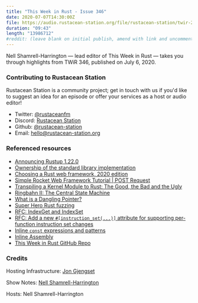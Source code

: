 ```yaml
---
title: "This Week in Rust - Issue 346"
date: 2020-07-07T14:30:00Z
file: https://audio.rustacean-station.org/file/rustacean-station/twir-2020-07-06.mp3
duration: "09:43"
length: "13986712"
#reddit: (leave blank on initial publish, amend with link and uncomment this line after Reddit thread has been posted)
---
```


Nell Shamrell-Harrington — lead editor of This Week in Rust — takes you through highlights from TWiR 346, published on July 6, 2020.

<!--
The episode introduction goes here.
The first paragraph should ideally be short, and is used in various
places as a "short description" for the episode. Any subsequent
paragraphs show up as "expanded description".
-->

### Contributing to Rustacean Station

<!-- You can probably leave this as-is -->

Rustacean Station is a community project; get in touch with us if you'd like to suggest an idea for an episode or offer your services as a host or audio editor!

 - Twitter: [@rustaceanfm](https://twitter.com/rustaceanfm)
 - Discord: [Rustacean Station](https://discord.gg/cHc3Gyc)
 - Github: [@rustacean-station](https://github.com/rustacean-station/)
 - Email: [hello@rustacean-station.org](mailto:hello@rustacean-station.org)

### Referenced resources

* [Announcing Rustup 1.22.0](https://blog.rust-lang.org/2020/07/06/Rustup-1.22.0.html)
* [Ownership of the standard library implementation](https://blog.rust-lang.org/2020/07/06/Rustup-1.22.0.html)
* [Choosing a Rust web framework, 2020 edition](https://www.lpalmieri.com/posts/2020-07-04-choosing-a-rust-web-framework-2020-edition/)
* [Simple Rocket Web Framework Tutorial | POST Request](https://frogtok.com/simple-rocket-web-framework-tutorial-part-2in/)
* [Transpiling a Kernel Module to Rust: The Good, the Bad and the Ugly](https://immunant.com/blog/2020/06/kernel_modules/)
* [Ringbahn II: The Central State Machine](https://without.boats/blog/ringbahn-ii/)
* [What is a Dangling Pointer?](https://medium.com/swlh/what-is-a-dangling-pointer-2773d49cf86c)
* [Super Hero Rust fuzzing](https://blog.firosolutions.com/2020/07/superhero-rust-fuzzing/)
* [RFC: IndexGet and IndexSet](https://github.com/rust-lang/rfcs/pull/2953)
* [RFC: Add a new `#[instruction_set(...)]` attribute for supporting per-function instruction set changes]()
* [Inline `const` expressions and patterns](https://github.com/rust-lang/rfcs/pull/2920)
* [Inline Assembly](https://github.com/rust-lang/rfcs/pull/2873)
* [This Week in Rust GitHub Repo](https://github.com/emberian/this-week-in-rust/)

### Credits

Hosting Infrastructure: [Jon Gjengset](https://twitter.com/jonhoo/)

Show Notes: [Nell Shamrell-Harrington](https://twitter.com/nellshamrell)

Hosts: Nell Shamrell-Harrington
